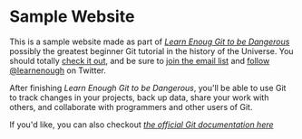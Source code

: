 # Sample Website

This is a sample website made as part of [*Learn Enoug Git to be Dangerous*](http://learnenough.com/git-tutorial) possibly the greatest beginner Git tutorial in the history of the Universe. You should totally [check it out](http://learnenough.com/git-tutorial), and be sure to [join the email list](http://learnenough.com/#email_list) and [follow @learnenough](http://twitter.com/learnenough) on Twitter.

After finishing *Learn Enough Git to be Dangerous*, you'll be able to use Git to track changes in your projects, back up data, share your work with others, and collaborate with programmers and other users of Git.

If you'd like, you can also checkout [*the official Git documentation here*](https://git-scm.com/doc)
